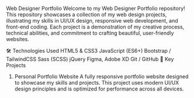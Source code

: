 Web Designer Portfolio
Welcome to my Web Designer Portfolio repository! This repository showcases a collection of my web design projects, illustrating my skills in UI/UX design, responsive web development, and front-end coding. Each project is a demonstration of my creative process, technical abilities, and commitment to crafting beautiful, user-friendly websites.

🛠️ Technologies Used
HTML5 & CSS3
JavaScript (ES6+)
Bootstrap / TailwindCSS
Sass (SCSS)
jQuery
Figma, Adobe XD
Git / GitHub
🎨 Key Projects
1. Personal Portfolio Website
A fully responsive portfolio website designed to showcase my skills and projects. This project uses modern UI/UX design principles and is optimized for performance across all devices.

